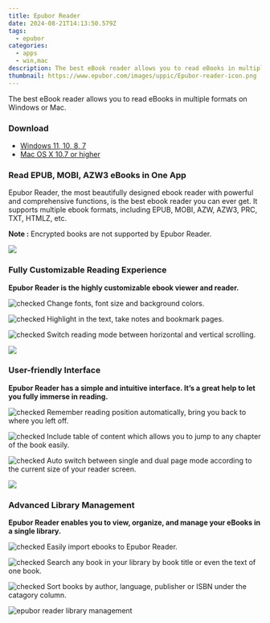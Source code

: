 ```yaml
---
title: Epubor Reader
date: 2024-08-21T14:13:50.579Z
tags: 
  - epubor
categories: 
  - apps
  - win,mac
description: The best eBook reader allows you to read eBooks in multiple formats on Windows or Mac.
thumbnail: https://www.epubor.com/images/uppic/Epubor-reader-icon.png
---
```


The best eBook reader allows you to read eBooks in multiple formats on Windows or Mac.


### Download

- [Windows 11, 10, 8, 7](https://secure.2checkout.com/order/checkout.php?QTY=1&AFFILIATE=108875&CART=1&CARD=2&DESIGN_TYPE=2&CURRENCY=USD&ORDERSTYLE=nLWooJa5iLg=&PAY_TYPE=PAYPAL&PRODS=27638974&OPTIONS27638974=LicenseALife)
- [Mac OS X 10.7 or higher](https://secure.2checkout.com/order/checkout.php?QTY=1&AFFILIATE=108875&CART=1&CARD=2&DESIGN_TYPE=2&CURRENCY=USD&ORDERSTYLE=nLWooJa5iLg=&PAY_TYPE=PAYPAL&PRODS=27630732&OPTIONS27630732=LicenseALife)

### Read EPUB, MOBI, AZW3 eBooks in One App

Epubor Reader, the most beautifully designed ebook reader with powerful and comprehensive functions, is the best ebook reader you can ever get. It supports multiple ebook formats, including EPUB, MOBI, AZW, AZW3, PRC, TXT, HTMLZ, etc.

**Note :** Encrypted books are not supported by Epubor Reader.

![](https://www.epubor.com/reader.htmlimages/uppic/Epubor-reader-for-pc-1.png)

### Fully Customizable Reading Experience

**Epubor Reader is the highly customizable ebook viewer and reader.**

![](https://www.epubor.com/reader.htmlstyle/images/icon_check.png "checked") Change fonts, font size and background colors.

![](https://www.epubor.com/reader.htmlstyle/images/icon_check.png "checked") Highlight in the text, take notes and bookmark pages.

![](https://www.epubor.com/reader.htmlstyle/images/icon_check.png "checked") Switch reading mode between horizontal and vertical scrolling.

![](https://www.epubor.com/reader.htmlimages/uppic/Customizable-reading-experience.png)

### User-friendly Interface

**Epubor Reader has a simple and intuitive interface. It’s a great help to let you fully immerse in reading.**

![](https://www.epubor.com/reader.htmlstyle/images/icon_check.png "checked") Remember reading position automatically, bring you back to where you left off.

![](https://www.epubor.com/reader.htmlstyle/images/icon_check.png "checked") Include table of content which allows you to jump to any chapter of the book easily.

![](https://www.epubor.com/reader.htmlstyle/images/icon_check.png "checked") Auto switch between single and dual page mode according to the current size of your reader screen.

![](https://www.epubor.com/reader.htmlimages/uppic/Table-of-content.png)

### Advanced Library Management

**Epubor Reader enables you to view, organize, and manage your eBooks in a single library.**

![](https://www.epubor.com/reader.htmlstyle/images/icon_check.png "checked") Easily import ebooks to Epubor Reader.

![](https://www.epubor.com/reader.htmlstyle/images/icon_check.png "checked") Search any book in your library by book title or even the text of one book.

![](https://www.epubor.com/reader.htmlstyle/images/icon_check.png "checked") Sort books by author, language, publisher or ISBN under the catagory column.

![epubor reader library management](https://www.epubor.com/reader.htmlimages/uppic/epubor-reader-catagory.png)